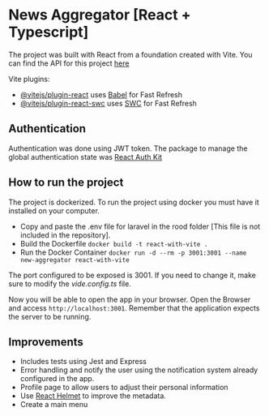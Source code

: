 # News Aggregator [React + Typescript]

The project was built with React from a foundation created with Vite. You can find the API for this project [here](https://github.com/Luiyit/news-laravel-api)

Vite plugins:
- [@vitejs/plugin-react](https://github.com/vitejs/vite-plugin-react/blob/main/packages/plugin-react/README.md) uses [Babel](https://babeljs.io/) for Fast Refresh
- [@vitejs/plugin-react-swc](https://github.com/vitejs/vite-plugin-react-swc) uses [SWC](https://swc.rs/) for Fast Refresh

## Authentication

Authentication was done using JWT token. 
The package to manage the global authentication state was [React Auth Kit](https://authkit.arkadip.dev/)

## How to run the project

The project is dockerized. To run the project using docker you must have it installed on your computer.

- Copy and paste the .env file for laravel in the rood folder [This file is not included in the repository].
- Build the Dockerfile `docker build -t react-with-vite .`
- Run the Docker Container `docker run -d --rm -p 3001:3001 --name new-aggregator react-with-vite`

The port configured to be exposed is 3001. If you need to change it, make sure to modify the *vide.config.ts* file.

Now you will be able to open the app in your browser. Open the Browser and access `http://localhost:3001`. Remember that the application expects the server to be running.

## Improvements
- Includes tests using Jest and Express
- Error handling and notify the user using the notification system already configured in the app.
- Profile page to allow users to adjust their personal information
- Use [React Helmet](https://www.npmjs.com/package/react-helmet) to improve the metadata.
- Create a main menu